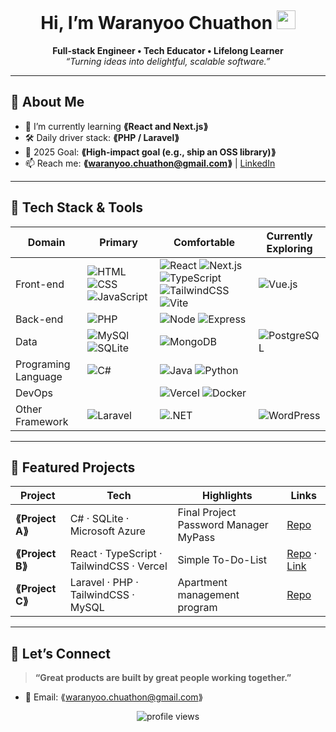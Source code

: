 <!-- Banner / Cover -->
<p align="center">
  <img  />
</p>

<h1 align="center">Hi, I’m Waranyoo Chuathon <img height="30" src="https://em-content.zobj.net/thumbs/120/apple/354/waving-hand_1f44b.png" /></h1>

<p align="center">
  <strong>Full-stack Engineer • Tech Educator • Lifelong Learner</strong><br/>
  <em>“Turning ideas into delightful, scalable software.”</em>
</p>

---

## 🚀 About Me
- 🌱  I’m currently learning **⟪React and Next.js⟫**  
- 🛠  Daily driver stack: **⟪PHP / Laravel⟫**  
- 🎯  2025 Goal: **⟪High-impact goal (e.g., ship an OSS library)⟫**  
- 📫  Reach me: **⟪waranyoo.chuathon@gmail.com⟫** | [LinkedIn](https://www.linkedin.com/in/waranyoo-chuathon-13806433a/) 

---

## 🧰 Tech Stack & Tools
<div align="center">

| Domain | Primary | Comfortable | Currently Exploring |
|--------|---------|-------------|---------------------|
| Front-end | ![HTML](https://img.shields.io/badge/HTML-%23E34F26.svg?logo=html5&logoColor=white) ![CSS](https://img.shields.io/badge/CSS-639?logo=css&logoColor=fff) ![JavaScript](https://img.shields.io/badge/JavaScript-F7DF1E?logo=javascript&logoColor=000) | ![React](https://img.shields.io/badge/React-20232A?logo=react&logoColor=61DAFB) ![Next.js](https://img.shields.io/badge/Next.js-000?logo=nextdotjs) ![TypeScript](https://img.shields.io/badge/TypeScript-007ACC?logo=typescript&logoColor=white) ![TailwindCSS](https://img.shields.io/badge/TailwindCSS-black?logo=tailwindcss&logoColor=DeepSkyBlue) ![Vite](https://img.shields.io/badge/Vite-646CFF?logo=vite&logoColor=fff) | ![Vue.js](https://img.shields.io/badge/Vue.js-4FC08D?logo=vuedotjs&logoColor=fff) |
| Back-end | ![PHP](https://img.shields.io/badge/PHP-%23777BB4.svg?&logo=php&logoColor=white) | ![Node](https://img.shields.io/badge/Node.js-339933?logo=node.js&logoColor=white) ![Express](https://img.shields.io/badge/Express-000000?logo=express&logoColor=white) |  |
| Data |  ![MySQl](https://img.shields.io/badge/MySQL-4479A1?logo=mysql&logoColor=white) ![SQLite](https://img.shields.io/badge/SQLite-003B57?logo=mysql&logoColor=white)| ![MongoDB](https://img.shields.io/badge/MongoDB-47A248?logo=mongodb&logoColor=white) | ![PostgreSQL](https://img.shields.io/badge/PostgreSQL-4169E1?logo=postgresql&logoColor=white)|
| Programing Language | ![C#](https://custom-icon-badges.demolab.com/badge/C%23-%23239120.svg?logo=cshrp&logoColor=white) |![Java](https://img.shields.io/badge/Java-%23ED8B00.svg?logo=openjdk&logoColor=white) ![Python](https://img.shields.io/badge/Python-3776AB?logo=python&logoColor=fff)|  |
| DevOps | | ![Vercel](https://img.shields.io/badge/Vercel-%23000000.svg?logo=vercel&logoColor=white) ![Docker](https://img.shields.io/badge/Docker-2496ED?logo=docker&logoColor=white) |  |
| Other Framework | ![Laravel](https://img.shields.io/badge/Laravel-%23FF2D20.svg?logo=laravel&logoColor=white) | ![.NET](https://img.shields.io/badge/.NET-512BD4?logo=dotnet&logoColor=fff) |![WordPress](https://img.shields.io/badge/WordPress-%2321759B.svg?logo=wordpress&logoColor=white) |
</div>

---

## 📌 Featured Projects
| Project | Tech | Highlights | Links |
|---------|------|-----------|-------|
| **⟪Project A⟫** | C# · SQLite · Microsoft Azure | Final Project Password Manager MyPass | [Repo](https://github.com/WaranyooChuathon/MyPass-Password-Manager) |
| **⟪Project B⟫** | React · TypeScript · TailwindCSS · Vercel| Simple To-Do-List | [Repo](https://github.com/WaranyooChuathon/To-Do-List-React) · [Link](https://to-do-list-react-tau-azure.vercel.app/)| 
| **⟪Project C⟫** | Laravel · PHP · TailwindCSS · MySQL| Apartment management program | [Repo](https://github.com/WaranyooChuathon/Apartment-Management-Program) | 



---

## 🤝 Let’s Connect
> **“Great products are built by great people working together.”**

- 💌 Email: ⟪waranyoo.chuathon@gmail.com⟫  


<p align="center">
  <img src="https://komarev.com/ghpvc/?username=⟪USERNAME⟫&style=flat-square" alt="profile views"/>
</p>
